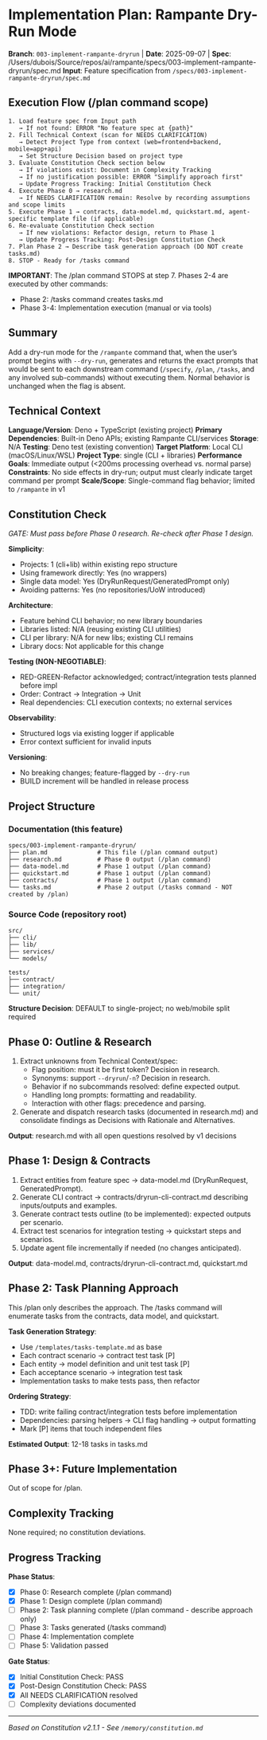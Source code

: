 # Implementation Plan: Rampante Dry-Run Mode

**Branch**: `003-implement-rampante-dryrun` | **Date**: 2025-09-07 | **Spec**: /Users/dubois/Source/repos/ai/rampante/specs/003-implement-rampante-dryrun/spec.md
**Input**: Feature specification from `/specs/003-implement-rampante-dryrun/spec.md`

## Execution Flow (/plan command scope)

```
1. Load feature spec from Input path
   → If not found: ERROR "No feature spec at {path}"
2. Fill Technical Context (scan for NEEDS CLARIFICATION)
   → Detect Project Type from context (web=frontend+backend, mobile=app+api)
   → Set Structure Decision based on project type
3. Evaluate Constitution Check section below
   → If violations exist: Document in Complexity Tracking
   → If no justification possible: ERROR "Simplify approach first"
   → Update Progress Tracking: Initial Constitution Check
4. Execute Phase 0 → research.md
   → If NEEDS CLARIFICATION remain: Resolve by recording assumptions and scope limits
5. Execute Phase 1 → contracts, data-model.md, quickstart.md, agent-specific template file (if applicable)
6. Re-evaluate Constitution Check section
   → If new violations: Refactor design, return to Phase 1
   → Update Progress Tracking: Post-Design Constitution Check
7. Plan Phase 2 → Describe task generation approach (DO NOT create tasks.md)
8. STOP - Ready for /tasks command
```

**IMPORTANT**: The /plan command STOPS at step 7. Phases 2-4 are executed by other commands:

- Phase 2: /tasks command creates tasks.md
- Phase 3-4: Implementation execution (manual or via tools)

## Summary

Add a dry-run mode for the `/rampante` command that, when the user’s prompt begins with `--dry-run`, generates and returns the exact prompts that would be sent to each downstream command (`/specify`, `/plan`, `/tasks`, and any involved sub-commands) without executing them. Normal behavior is unchanged when the flag is absent.

## Technical Context

**Language/Version**: Deno + TypeScript (existing project)
**Primary Dependencies**: Built-in Deno APIs; existing Rampante CLI/services
**Storage**: N/A
**Testing**: Deno test (existing convention)
**Target Platform**: Local CLI (macOS/Linux/WSL)
**Project Type**: single (CLI + libraries)
**Performance Goals**: Immediate output (<200ms processing overhead vs. normal parse)
**Constraints**: No side effects in dry-run; output must clearly indicate target command per prompt
**Scale/Scope**: Single-command flag behavior; limited to `/rampante` in v1

## Constitution Check

_GATE: Must pass before Phase 0 research. Re-check after Phase 1 design._

**Simplicity**:

- Projects: 1 (cli+lib) within existing repo structure
- Using framework directly: Yes (no wrappers)
- Single data model: Yes (DryRunRequest/GeneratedPrompt only)
- Avoiding patterns: Yes (no repositories/UoW introduced)

**Architecture**:

- Feature behind CLI behavior; no new library boundaries
- Libraries listed: N/A (reusing existing CLI utilities)
- CLI per library: N/A for new libs; existing CLI remains
- Library docs: Not applicable for this change

**Testing (NON-NEGOTIABLE)**:

- RED-GREEN-Refactor acknowledged; contract/integration tests planned before impl
- Order: Contract → Integration → Unit
- Real dependencies: CLI execution contexts; no external services

**Observability**:

- Structured logs via existing logger if applicable
- Error context sufficient for invalid inputs

**Versioning**:

- No breaking changes; feature-flagged by `--dry-run`
- BUILD increment will be handled in release process

## Project Structure

### Documentation (this feature)

```
specs/003-implement-rampante-dryrun/
├── plan.md              # This file (/plan command output)
├── research.md          # Phase 0 output (/plan command)
├── data-model.md        # Phase 1 output (/plan command)
├── quickstart.md        # Phase 1 output (/plan command)
├── contracts/           # Phase 1 output (/plan command)
└── tasks.md             # Phase 2 output (/tasks command - NOT created by /plan)
```

### Source Code (repository root)

```
src/
├── cli/
├── lib/
├── services/
└── models/

tests/
├── contract/
├── integration/
└── unit/
```

**Structure Decision**: DEFAULT to single-project; no web/mobile split required

## Phase 0: Outline & Research

1. Extract unknowns from Technical Context/spec:
   - Flag position: must it be first token? Decision in research.
   - Synonyms: support `--dryrun`/`-n`? Decision in research.
   - Behavior if no subcommands resolved: define expected output.
   - Handling long prompts: formatting and readability.
   - Interaction with other flags: precedence and parsing.
2. Generate and dispatch research tasks (documented in research.md) and consolidate findings as Decisions with Rationale and Alternatives.

**Output**: research.md with all open questions resolved by v1 decisions

## Phase 1: Design & Contracts

1. Extract entities from feature spec → data-model.md (DryRunRequest, GeneratedPrompt).
2. Generate CLI contract → contracts/dryrun-cli-contract.md describing inputs/outputs and examples.
3. Generate contract tests outline (to be implemented): expected outputs per scenario.
4. Extract test scenarios for integration testing → quickstart steps and scenarios.
5. Update agent file incrementally if needed (no changes anticipated).

**Output**: data-model.md, contracts/dryrun-cli-contract.md, quickstart.md

## Phase 2: Task Planning Approach

This /plan only describes the approach. The /tasks command will enumerate tasks from the contracts, data model, and quickstart.

**Task Generation Strategy**:

- Use `/templates/tasks-template.md` as base
- Each contract scenario → contract test task [P]
- Each entity → model definition and unit test task [P]
- Each acceptance scenario → integration test task
- Implementation tasks to make tests pass, then refactor

**Ordering Strategy**:

- TDD: write failing contract/integration tests before implementation
- Dependencies: parsing helpers → CLI flag handling → output formatting
- Mark [P] items that touch independent files

**Estimated Output**: 12-18 tasks in tasks.md

## Phase 3+: Future Implementation

Out of scope for /plan.

## Complexity Tracking

None required; no constitution deviations.

## Progress Tracking

**Phase Status**:

- [x] Phase 0: Research complete (/plan command)
- [x] Phase 1: Design complete (/plan command)
- [ ] Phase 2: Task planning complete (/plan command - describe approach only)
- [ ] Phase 3: Tasks generated (/tasks command)
- [ ] Phase 4: Implementation complete
- [ ] Phase 5: Validation passed

**Gate Status**:

- [x] Initial Constitution Check: PASS
- [x] Post-Design Constitution Check: PASS
- [x] All NEEDS CLARIFICATION resolved
- [ ] Complexity deviations documented

---

_Based on Constitution v2.1.1 - See `/memory/constitution.md`_
